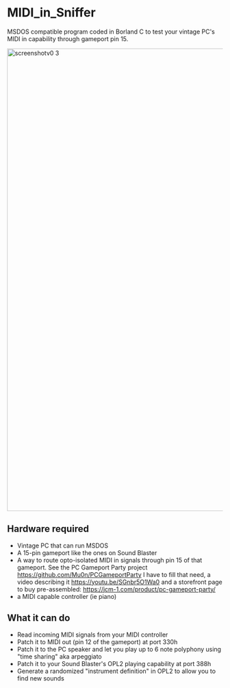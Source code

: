 # MIDI_in_Sniffer
MSDOS compatible program coded in Borland C to test your vintage PC's MIDI in capability through gameport pin 15.

<img width="1440" height="1080" alt="screenshotv0 3" src="https://github.com/user-attachments/assets/254eb4b1-b24c-4e90-821d-1d693712e717" />


## Hardware required
* Vintage PC that can run MSDOS
* A 15-pin gameport like the ones on Sound Blaster
* A way to route opto-isolated MIDI in signals through pin 15 of that gameport. See the PC Gameport Party project https://github.com/Mu0n/PCGameportParty I have to fill that need, a video describing it https://youtu.be/SGnbr5O1Wa0 and a storefront page to buy pre-assembled: https://jcm-1.com/product/pc-gameport-party/
* a MIDI capable controller (ie piano)

## What it can do
* Read incoming MIDI signals from your MIDI controller
* Patch it to MIDI out (pin 12 of the gameport) at port 330h
* Patch it to the PC speaker and let you play up to 6 note polyphony using "time sharing" aka arpeggiato
* Patch it to your Sound Blaster's OPL2 playing capability at port 388h
* Generate a randomized "instrument definition" in OPL2 to allow you to find new sounds
